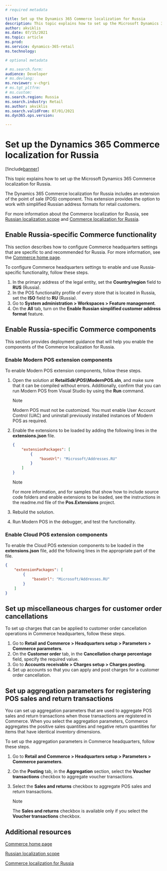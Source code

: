 ```yaml
---
# required metadata

title: Set up the Dynamics 365 Commerce localization for Russia
description: This topic explains how to set up the Microsoft Dynamics 365 Commerce localization for Russia.
author: akviklis
ms.date: 07/15/2021
ms.topic: article
ms.prod: 
ms.service: dynamics-365-retail
ms.technology: 

# optional metadata

# ms.search.form: 
audience: Developer
# ms.devlang: 
ms.reviewer: v-chgri
# ms.tgt_pltfrm: 
# ms.custom: 
ms.search.region: Russia
ms.search.industry: Retail
ms.author: akviklis
ms.search.validFrom: 07/01/2021
ms.dyn365.ops.version: 

---
```

# Set up the Dynamics 365 Commerce localization for Russia

[!include[banner](../includes/banner.md)]

This topic explains how to set up the Microsoft Dynamics 365 Commerce localization for Russia.

The Dynamics 365 Commerce localization for Russia includes an extension of the point of sale (POS) component. This extension provides the option to work with simplified Russian address formats for retail customers.

For more information about the Commerce localization for Russia, see [Russian localization scope](../../finance/localizations/russia.md) and [Commerce localization for Russia](rus-commerce-localization.md).

## Enable Russia-specific Commerce functionality

This section describes how to configure Commerce headquarters settings that are specific to and recommended for Russia. For more information, see the [Commerce home page](../index.md).

To configure Commerce headquarters settings to enable and use Russia-specific functionality, follow these steps.

1. In the primary address of the legal entity, set the **Country/region** field to **RUS** (Russia).
1. In the POS functionality profile of every store that is located in Russia, set the **ISO** field to **RU** (Russia).
1. Go to **System administration \> Workspaces \> Feature management**.
1. On the **All** tab, turn on the **Enable Russian simplified customer address format** feature.

## Enable Russia-specific Commerce components

This section provides deployment guidance that will help you enable the components of the Commerce localization for Russia.
	
### Enable Modern POS extension components

To enable Modern POS extension components, follow these steps.

1. Open the solution at **RetailSdk\\POS\\ModernPOS.sln**, and make sure that it can be compiled without errors. Additionally, confirm that you can run Modern POS from Visual Studio by using the **Run** command.

    > [!NOTE]
    > Modern POS must not be customized. You must enable User Account Control (UAC) and uninstall previously installed instances of Modern POS as required.

1. Enable the extensions to be loaded by adding the following lines in the **extensions.json** file.

    ```json
    {
        "extensionPackages": [
            {
                "baseUrl": "Microsoft/Addresses.RU"
            }
        ]
    }
    ```

    > [!NOTE]
    > For more information, and for samples that show how to include source code folders and enable extensions to be loaded, see the instructions in the readme.md file of the **Pos.Extensions** project.

1. Rebuild the solution.
1. Run Modern POS in the debugger, and test the functionality.

### Enable Cloud POS extension components

To enable the Cloud POS extension components to be loaded in the **extensions.json** file, add the following lines in the appropriate part of the file.

```json
{
    "extensionPackages": [
        {
            "baseUrl": "Microsoft/Addresses.RU"
        }
    ]
}
```	
	
## Set up miscellaneous charges for customer order cancellations

To set up charges that can be applied to customer order cancellation operations in Commerce headquarters, follow these steps.

1. Go to **Retail and Commerce \> Headquarters setup \> Parameters \> Commerce parameters**.
1. On the **Customer order** tab, in the **Cancellation charge percentage** field, specify the required value.
1. Go to **Accounts receivable \> Charges setup \> Charges posting**.
1. Set up accounts so that you can apply and post charges for a customer order cancellation.

## Set up aggregation parameters for registering POS sales and return transactions

You can set up aggregation parameters that are used to aggregate POS sales and return transactions when those transactions are registered in Commerce. When you select the aggregation parameters, Commerce aggregates the positive sales quantities and negative return quantities for items that have identical inventory dimensions.

To set up the aggregation parameters in Commerce headquarters, follow these steps.

1. Go to **Retail and Commerce \> Headquarters setup \> Parameters \> Commerce parameters**.
1. On the **Posting** tab, in the **Aggregation** section, select the **Voucher transactions** checkbox to aggregate voucher transactions.
1. Select the **Sales and returns** checkbox to aggregate POS sales and return transactions.

    > [!NOTE]
    > The **Sales and returns** checkbox is available only if you select the **Voucher transactions** checkbox.

## Additional resources

[Commerce home page](../index.md)

[Russian localization scope](../../finance/localizations/russia.md)

[Commerce localization for Russia](rus-commerce-localization.md)
